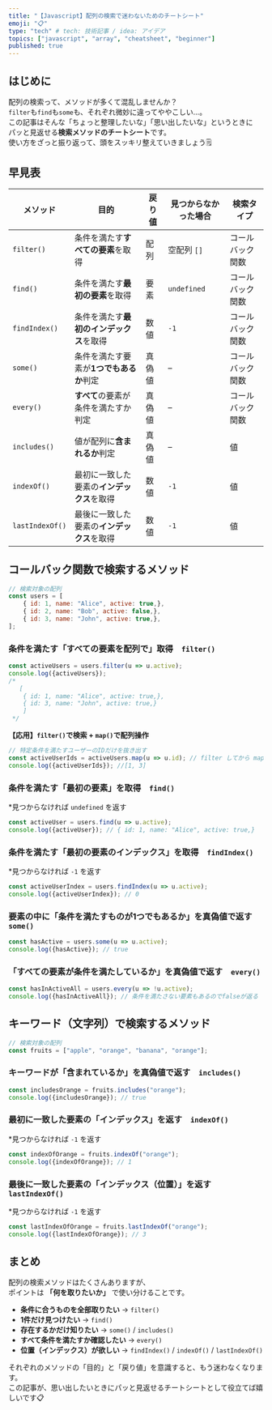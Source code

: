 ```yaml
---
title: "【Javascript】配列の検索で迷わないためのチートシート"
emoji: "📋"
type: "tech" # tech: 技術記事 / idea: アイデア
topics: ["javascript", "array", "cheatsheet", "beginner"]
published: true
---
```

## はじめに
配列の検索って、メソッドが多くて混乱しませんか？  
`filter`も`find`も`some`も、それぞれ微妙に違ってややこしい…。  
この記事はそんな「ちょっと整理したいな」「思い出したいな」というときに  
パッと見返せる**検索メソッドのチートシート**です。  
使い方をざっと振り返って、頭をスッキリ整えていきましょう🗒️

## 早見表
| メソッド | 目的 | 戻り値 | 見つからなかった場合 | 検索タイプ |
|-----------|------|----------|----------------------|-------------|
| `filter()` | 条件を満たす**すべての要素**を取得 | 配列 | 空配列 `[]` | コールバック関数 |
| `find()` | 条件を満たす**最初の要素**を取得 | 要素 | `undefined` | コールバック関数 |
| `findIndex()` | 条件を満たす**最初のインデックス**を取得 | 数値 | `-1` | コールバック関数 |
| `some()` | 条件を満たす要素が**1つでもあるか**判定 | 真偽値 | – | コールバック関数 |
| `every()` | **すべて**の要素が条件を満たすか判定 | 真偽値 | – | コールバック関数 |
| `includes()` | 値が配列に**含まれるか**判定 | 真偽値 | – | 値 |
| `indexOf()` | 最初に一致した要素の**インデックス**を取得 | 数値 | `-1` | 値 |
| `lastIndexOf()` | 最後に一致した要素の**インデックス**を取得 | 数値 | `-1` | 値 |


## コールバック関数で検索するメソッド
```javascript
// 検索対象の配列
const users = [
    { id: 1, name: "Alice", active: true,},
    { id: 2, name: "Bob", active: false,},
    { id: 3, name: "John", active: true,},
];
```
### 条件を満たす「すべての要素を配列で」取得　`filter()`
```javascript
const activeUsers = users.filter(u => u.active);
console.log({activeUsers});
/*
   [
    { id: 1, name: "Alice", active: true,},
    { id: 3, name: "John", active: true,}
    ]
 */
```
**【応用】`filter()`で検索 + `map()`で配列操作**
```javascript
// 特定条件を満たすユーザーのIDだけを抜き出す
const activeUserIds = activeUsers.map(u => u.id); // filter してから map
console.log({activeUserIds}); //[1, 3]
```

### 条件を満たす「最初の要素」を取得　`find()`
*見つからなければ `undefined` を返す
```javascript
const activeUser = users.find(u => u.active);
console.log({activeUser}); // { id: 1, name: "Alice", active: true,}
```

### 条件を満たす「最初の要素のインデックス」を取得　`findIndex()`
*見つからなければ `-1` を返す
```javascript
const activeUserIndex = users.findIndex(u => u.active);
console.log({activeUserIndex}); // 0
```

### 要素の中に「条件を満たすものが1つでもあるか」を真偽値で返す　`some()`
```javascript
const hasActive = users.some(u => u.active);
console.log({hasActive}); // true
```

### 「すべての要素が条件を満たしているか」を真偽値で返す　`every()`
```javascript
const hasInActiveAll = users.every(u => !u.active);
console.log({hasInActiveAll}); // 条件を満たさない要素もあるのでfalseが返る
```


## キーワード（文字列）で検索するメソッド

```javascript
// 検索対象の配列
const fruits = ["apple", "orange", "banana", "orange"];
```

### キーワードが「含まれているか」を真偽値で返す　`includes()`
```javascript
const includesOrange = fruits.includes("orange");
console.log({includesOrange}); // true
```

### 最初に一致した要素の「インデックス」を返す　`indexOf()`
*見つからなければ `-1` を返す
```javascript
const indexOfOrange = fruits.indexOf("orange");
console.log({indexOfOrange}); // 1
```

### 最後に一致した要素の「インデックス（位置）」を返す　`lastIndexOf()`
*見つからなければ `-1` を返す
```javascript
const lastIndexOfOrange = fruits.lastIndexOf("orange");
console.log({lastIndexOfOrange}); // 3
```

## まとめ
配列の検索メソッドはたくさんありますが、  
ポイントは **「何を取りたいか」** で使い分けることです。

- **条件に合うものを全部取りたい** → `filter()`  
- **1件だけ見つけたい** → `find()`  
- **存在するかだけ知りたい** → `some()` / `includes()`  
- **すべて条件を満たすか確認したい** → `every()`  
- **位置（インデックス）が欲しい** → `findIndex()` / `indexOf()` / `lastIndexOf()`

それぞれのメソッドの「目的」と「戻り値」を意識すると、もう迷わなくなります。  
この記事が、思い出したいときにパッと見返せるチートシートとして役立てば嬉しいです📋